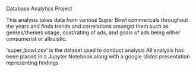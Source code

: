 Database Analytics Project

This analysis takes data from various Super Bowl commericals throughout the years and finds trends and correlations amongst them such as genres/themes usage, cost/rating of ads, and goals of ads being either consumerist or altruistic.

'super_bowl.csv' is the dataset used to conduct analysis 
All analysis has been placed in a Jupyter Notebook along with a google slides presentation representing findings
